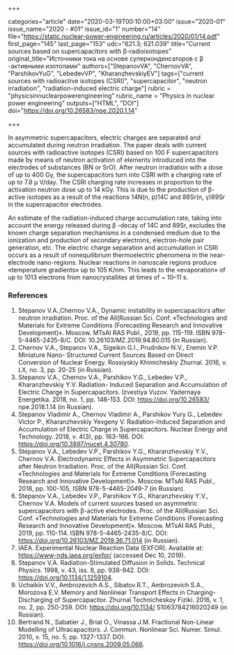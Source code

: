 +++

categories="article"
date="2020-03-19T00:10:00+03:00"
issue="2020-01"
issue_name="2020 - #01"
issue_id="1"
number="14"
file="https://static.nuclear-power-engineering.ru/articles/2020/01/14.pdf"
first_page="145"
last_page="153"
udc="621.3; 621.039"
title="Current sources based on supercapacitors with β-radioisotopes"
original_title="Источники тока на основе суперконденсаторов с β -активными изотопами"
authors=["StepanovVA", "ChernovVA", "ParshikovYuG", "LebedevVP", "KharanzhevskiyEV"]
tags=["current sources with radioactive isotopes (CSRI)", "supercapacitor", "neutron irradiation", "radiation-induced electric charge"]
rubric = "physicsinnuclearpowerengineering"
rubric_name = "Physics in nuclear power engineering"
outputs=["HTML", "DOI"]
doi="https://doi.org/10.26583/npe.2020.1.14"

+++

In asymmetric supercapacitors, electric charges are separated and accumulated during neutron irradiation. The paper deals with current sources with radioactive isotopes (CSRI) based on 100 F supercapacitors made by means of neutron activation of elements introduced into the electrodes of substances (BN or SrO). After neutron irradiation with a dose of up to 400 Gy, the supercapacitors turn into CSRI with a charging rate of up to 7.8 μ V/day. The CSRI charging rate increases in proportion to the activation neutron dose up to 14 kGy. This is due to the production of β-active isotopes as a result of the reactions 14N(n, p)14C and 88Sr(n, γ)89Sr in the supercapacitor electrodes. 

An estimate of the radiation-induced charge accumulation rate, taking into account the energy released during β -decay of 14C and 89Sr, excludes the known charge separation mechanisms in a condensed medium due to the ionization and production of secondary electrons, electron-hole pair generation, etc. The electric charge separation and accumulation in CSRI occurs as a result of nonequilibrium thermoelectric phenomena in the near-electrode nano-regions. Nuclear reactions in nanoscale regions produce «temperature gradients» up to 105 K/nm. This leads to the «evaporation» of up to 1013 electrons from nanocrystallites at times of ~ 10–11 s.

### References

1. Stepanov V.A.,Chernov V.A., Dynamic instability in supercapacitors after neutron irradiation. Proc. of the All(Russian Sci. Conf. «Technologies and Materials for Extreme Conditions (Forecasting Research and Innovative Development)». Moscow. MTsAI RAS Publ., 2019, pp. 115-119. ISBN 978-5-4465-2435-8/С. DOI: 10.26103/MZ.2019.94.80.015 (in Russian). 
2. Chernov V.A., Stepanov V.A., Sigeikin G.I., Prudnikov N.V., Eremin V.P. Miniature Nano- Structured Current Sources Based on Direct Conversion of Nuclear Energy. Rossiyskiy Khimicheskiy Zhurnal. 2016, v. LX, no. 3, pp. 20-25 (in Russian).
3. Stepanov V.A., Chernov V.A., Parshikov Y.G., Lebedev V.P., Kharanzhevskiy Y.V. Radiation- Induced Separation and Accumulation of Electric Charge in Supercapacitors. Izvestiya Vuzov. Yadernaya Energetika. 2018, no. 1, pp. 146-153. DOI: https://doi.org/10.26583/ npe.2018.1.14 (in Russian). 
4. Stepanov Vladimir A., Chernov Vladimir A., Parshikov Yury G., Lebedev Victor P., Kharanzhevskiy Yevgeny V. Radiation-Induced Separation and Accumulation of Electric Charge in Supercapacitors. Nuclear Energy and Technology. 2018, v. 4(3), pp. 163-166. DOI: https://doi.org/10.3897/nucet.4.30780. 
5. Stepanov V.A., Lebedev V.P., Parshikov Y.G., Kharanzhevskiy Y.V., Chernov V.A. Electrodynamic Effects in Asymmetric Supercapacitors after Neutron Irradiation. Proc. of the All(Russian Sci. Conf. «Technologies and Materials for Extreme Conditions (Forecasting Research and Innovative Development)». Moscow. MTsAI RAS Publ., 2018, pp. 100-105, ISBN 978-5-4465-2049-7 (in Russian). 
6. Stepanov V.A., Lebedev V.P., Parshikov Y.G., Kharanzhevskiy Y.V., Chernov V.A. Models of current sources based on asymmetric supercapacitors with  β-active electrodes. Proc. of the All(Russian Sci. Conf. «Technologies and Materials for Extreme Conditions (Forecasting Research and Innovative Development)». Moscow. MTsAI RAS Publ., 2019, pp. 110-114. ISBN 978-5-4465-2435-8/С. DOI: https://doi.org/10.26103/MZ.2019.36.71.014 (in Russian). 
7. IAEA. Experimental Nuclear Reaction Data (EXFOR). Available at: https://www-nds.iaea.org/exfor/ (accessed Dec 10, 2019). 
8. Stepanov V.A. Radiation-Stimulated Diffusion in Solids. Technical Physics. 1998, v. 43, iss. 8, pp. 938-942. DOI:  https://doi.org/10.1134/1.1259104. 
9. Uchaikin V.V., Ambrozevich A.S., Sibatov.R.T., Ambrozevich S.A., Morozova E.V. Memory and Nonlinear Transport Effects in Charging-Discharging of Supercapacitor. Zhurnal Technicheskoy Fiziki. 2016, v. 1, no. 2, pp. 250-259. DOI: https://doi.org/10.1134/ S1063784216020249 (in Russian). 
10. Bertrand N., Sabatier J., Briat O., Vinassa J.M. Fractional Non-Linear Modelling of Ultracapacitors. J. Commun. Nonlinear Sci. Numer. Simul. 2010, v. 15, no. 5, pp. 1327-1337. DOI: https://doi.org/10.1016/j.cnsns.2009.05.066. 